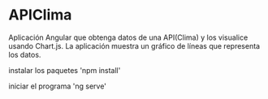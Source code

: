# APIClima
Aplicación Angular que obtenga datos de una API(Clima) y los visualice usando Chart.js. La aplicación muestra un gráfico de líneas que representa los datos.

instalar los paquetes 'npm install'

iniciar el programa 'ng serve'
